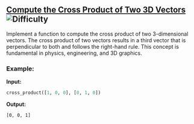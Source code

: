 ## [Compute the Cross Product of Two 3D Vectors](https://www.deep-ml.com/problems/118) ![Difficulty](https://img.shields.io/badge/-Easy-brightgreen)

Implement a function to compute the cross product of two 3-dimensional vectors. The cross product of two vectors results in a third vector that is perpendicular to both and follows the right-hand rule. This concept is fundamental in physics, engineering, and 3D graphics.

### Example:

**Input:**

```python
cross_product([1, 0, 0], [0, 1, 0])
```


**Output:**

```[0, 0, 1]```
